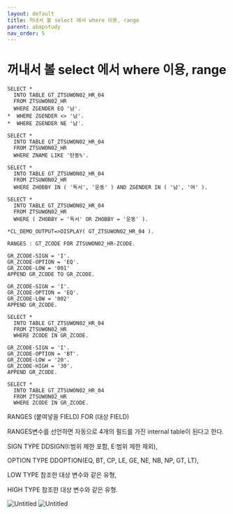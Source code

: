 ```yaml
---
layout: default
title: 꺼내서 볼 select 에서 where 이용, range
parent: abapstudy
nav_order: 5
---
```

# 꺼내서 볼 select 에서 where 이용, range

```abap
SELECT *
  INTO TABLE GT_ZTSUWON02_HR_04
  FROM ZTSUWON02_HR
  WHERE ZGENDER EQ '남'.
*  WHERE ZGENDER <> '남'.
*  WHERE ZGENDER NE '남'.

SELECT *
  INTO TABLE GT_ZTSUWON02_HR_04
  FROM ZTSUWON02_HR
  WHERE ZNAME LIKE '탄동%'.

SELECT *
  INTO TABLE GT_ZTSUWON02_HR_04
  FROM ZTSUWON02_HR
  WHERE ZHOBBY IN ( '독서', '운동' ) AND ZGENDER IN ( '남', '여' ).
  
SELECT *
  INTO TABLE GT_ZTSUWON02_HR_04
  FROM ZTSUWON02_HR
  WHERE ( ZHOBBY = '독서' OR ZHOBBY = '운동' ).
  
*CL_DEMO_OUTPUT=>DISPLAY( GT_ZTSUWON02_HR_04 ).
```

```abap
RANGES : GT_ZCODE FOR ZTSUWON02_HR-ZCODE.

GR_ZCODE-SIGN = 'I'.
GR_ZCODE-OPTION = 'EQ'.
GR_ZCODE-LOW = '001'
APPEND GR_ZCODE TO GR_ZCODE.

GR_ZCODE-SIGN = 'I'.
GR_ZCODE-OPTION = 'EQ'.
GR_ZCODE-LOW = '002'
APPEND GR_ZCODE.

SELECT *
  INTO TABLE GT_ZTSUWON02_HR_04
  FROM ZTSUWON02_HR
  WHERE ZCODE IN GR_ZCODE.
  
GR_ZCODE-SIGN = 'I'.
GR_ZCODE-OPTION = 'BT'.
GR_ZCODE-LOW = '20'.
GR_ZCODE-HIGH = '30'.
APPEND GR_ZCODE.

SELECT *
  INTO TABLE GT_ZTSUWON02_HR_04
  FROM ZTSUWON02_HR
  WHERE ZCODE IN GR_ZCODE.
```

RANGES (붙여넣을 FIELD) FOR (대상 FIELD)

RANGES변수를 선언하면 자동으로 4개의 필드를 가진 internal table이 된다고 한다.

SIGN TYPE DDSIGN(I:범위 제한 포함, E:범위 제한 제외),

OPTION TYPE DDOPTION(EQ, BT, CP, LE, GE, NE, NB, NP, GT, LT),

LOW TYPE 참조한 대상 변수와 같은 유형,

HIGH TYPE 참조한 대상 변수와 같은 유형.

![Untitled](./abapstudy_img/abapstudy_5.png)
![Untitled](./abapstudy_img/abapstudy_6.png)
